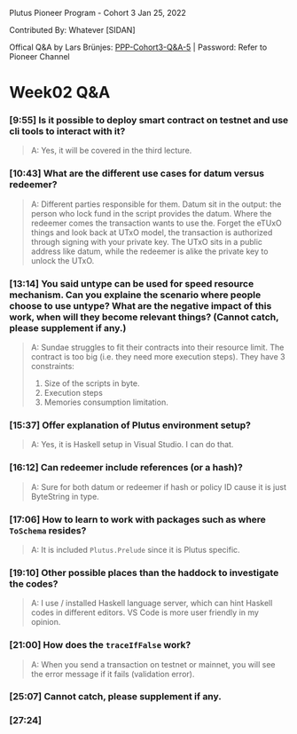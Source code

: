 Plutus Pioneer Program - Cohort 3 
Jan 25, 2022

Contributed By:
Whatever [SIDAN]

Offical Q&A by Lars Brünjes: [PPP-Cohort3-Q&A-5](https://zoom.us/rec/share/Bvml-WCrb2C5NzCtiZr_RXtyiZneujZ-ERAW2ep3G9buH5TD9BWJoNgWsVsFKoM.FiOLRPX4rvunKgIm) | Password: Refer to Pioneer Channel

# Week02 Q&A


### [9:55] Is it possible to deploy smart contract on testnet and use cli tools to interact with it?
>A: Yes, it will be covered in the third lecture.

### [10:43] What are the different use cases for datum versus redeemer?
>A: Different parties responsible for them. Datum sit in the output: the person who lock fund in the script provides the datum. Where the redeemer comes the transaction wants to use the. Forget the eTUxO things and look back at UTxO model, the transaction is authorized through signing with your private key. The UTxO sits in a public address like datum, while the redeemer is alike the private key to unlock the UTxO.

### [13:14] You said untype can be used for speed resource mechanism. Can you explaine the scenario where people choose to use untype? What are the negative impact of this work, when will they become relevant things? (Cannot catch, please supplement if any.)
>A: Sundae struggles to fit their contracts into their resource limit. The contract is too big (i.e. they need more execution steps). They have 3 constraints:
>1. Size of the scripts in byte.
>2. Execution steps
>3. Memories consumption limitation.

### [15:37] Offer explanation of Plutus environment setup?
>A: Yes, it is Haskell setup in Visual Studio. I can do that.

### [16:12] Can redeemer include references (or a hash)?
>A: Sure for both datum or redeemer if hash or policy ID cause it is just ByteString in type.

### [17:06] How to learn to work with packages such as where `ToSchema` resides?
>A: It is included `Plutus.Prelude` since it is Plutus specific.

### [19:10] Other possible places than the haddock to investigate the codes?
>A: I use / installed Haskell language server, which can hint Haskell codes in different editors. VS Code is more user friendly in my opinion.

### [21:00] How does the `traceIfFalse` work?
>A: When you send a transaction on testnet or mainnet, you will see the error message if it fails (validation error).

### [25:07] Cannot catch, please supplement if any.

### [27:24] 

